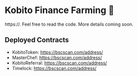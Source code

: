 # Kobito Finance Farming 🍑

https://. Feel free to read the code. More details coming soon.

## Deployed Contracts

- KobitoToken: https://bscscan.com/address/
- MasterChef: https://bscscan.com/address/
- KobitoReferral: https://bscscan.com/address/
- Timelock: https://bscscan.com/address/
